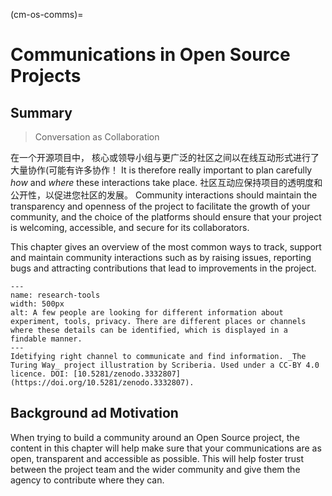 (cm-os-comms)=
# Communications in Open Source Projects

## Summary

> Conversation as Collaboration

在一个开源项目中， 核心或领导小组与更广泛的社区之间以在线互动形式进行了大量协作(可能有许多协作！ It is therefore really important to plan carefully _how_ and _where_ these interactions take place. 社区互动应保持项目的透明度和公开性，以促进您社区的发展。 Community interactions should maintain the transparency and openness of the project to facilitate the growth of your community, and the choice of the platforms should ensure that your project is welcoming, accessible, and secure for its collaborators.

This chapter gives an overview of the most common ways to track, support and maintain community interactions such as by raising issues, reporting bugs and attracting contributions that lead to improvements in the project.

```{figure} ../figures/research-tools.jpg
---
name: research-tools
width: 500px
alt: A few people are looking for different information about experiment, tools, privacy. There are different places or channels where these details can be identified, which is displayed in a findable manner.
---
Idetifying right channel to communicate and find information. _The Turing Way_ project illustration by Scriberia. Used under a CC-BY 4.0 licence. DOI: [10.5281/zenodo.3332807](https://doi.org/10.5281/zenodo.3332807).
```

## Background ad Motivation

When trying to build a community around an Open Source project, the content in this chapter will help make sure that your communications are as open, transparent and accessible as possible. This will help foster trust between the project team and the wider community and give them the agency to contribute where they can.
